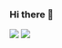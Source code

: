 ### Hi there 👋

![](https://github-readme-stats.vercel.app/api?username=WoLeo-Z&include_all_commits=true&bg_color=30,AFA2FF,F4AFB4&title_color=fff&text_color=fff)
![](https://github-readme-stats.vercel.app/api/top-langs/?username=WoLeo-Z&bg_color=30,AFA2FF,F4AFB4&title_color=fff&text_color=fff)

<!--
**WoLeo-Z/WoLeo-Z** is a ✨ _special_ ✨ repository because its `README.md` (this file) appears on your GitHub profile.

Here are some ideas to get you started:

- 🔭 I’m currently working on ...
- 🌱 I’m currently learning ...
- 👯 I’m looking to collaborate on ...
- 🤔 I’m looking for help with ...
- 💬 Ask me about ...
- 📫 How to reach me: ...
- 😄 Pronouns: ...
- ⚡ Fun fact: ...
-->
